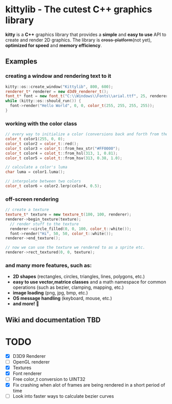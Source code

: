 # kittylib - The cutest C++ graphics library
**kitty** is a **C++** graphics library that provides a **simple** and **easy to use** API to create and render 2D graphics. The library is ~~cross-platform~~(not yet), **optimized for speed** and **memory efficiency**.

## Examples
### creating a window and rendering text to it
```cpp
kitty::os::create_window("Kittylib", 800, 600);
renderer_t* renderer = new d3d9_renderer_t();
font_t* font = new font_t("C:\\Windows\\Fonts\\arial.ttf", 25, renderer);
while (kitty::os::should_run()) {
  font->render("Hello World", 0, 0, color_t(255, 255, 255, 255));
}
```
### working with the color class
```cpp
// every way to initialize a color (conversions back and forth from these color models are supported)
color_t color1(255, 0, 0);
color_t color2 = color_t::red();
color_t color3 = color_t::from_hex_str("#FF0000");
color_t color4 = colot_t::from_hsl(313, 1, 0.81);
color_t color5 = colot_t::from_hsv(313, 0.38, 1.0);

// calculate a color's luma
char luma = color1.luma();

// interpolate between two colors
color_t color6 = color2.lerp(color4, 0.5);
```
### off-screen rendering
```cpp
// create a texture
texture_t* texture = new texture_t(100, 100, renderer);
renderer->begin_texture(texture); 
  // render stuff to the texture
  renderer->circle_filled(0, 0, 100, color_t::white());
  font->render("Hi", 50, 50, color_t::white());
renderer->end_texture();

// now we can use the texture we rendered to as a sprite etc.
renderer->rect_textured(0, 0, texture);
```
### and many more features, such as: 
- **2D shapes** (rectangles, circles, triangles, lines, polygons, etc.)
- **easy to use vector,matrice classes** and a math namespace for common operations (such as bezier, clamping, mapping, etc.)
- **image loading** (png, jpg, bmp, etc.)
- **OS message handling** (keyboard, mouse, etc.)
- **and more! 🎉**

## Wiki and documentation TBD

# TODO
- [x] D3D9 Renderer
- [ ] OpenGL renderer
- [x] Textures
- [x] Font renderer
- [ ] Free color_t conversion to UINT32
- [x] Fix crashing when alot of frames are being rendered in a short period of time
- [ ] Look into faster ways to calculate bezier curves